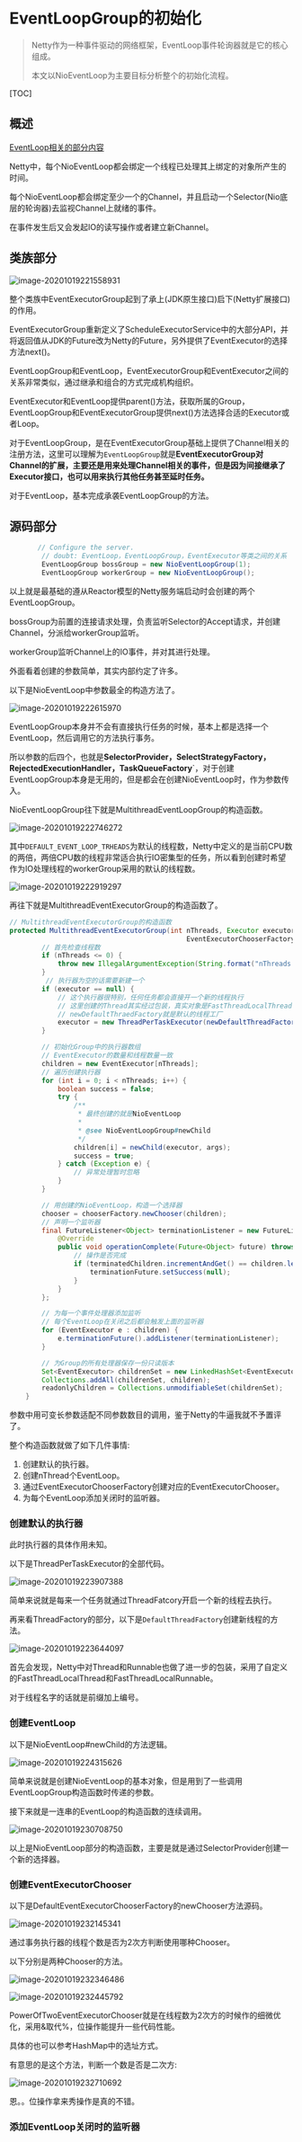 # EventLoopGroup的初始化

> Netty作为一种事件驱动的网络框架，EventLoop事件轮询器就是它的核心组成。
>
> 本文以NioEventLoop为主要目标分析整个的初始化流程。

[TOC]

## 概述

[EventLoop相关的部分内容](./Netty组件概述.md/#EventLoop)

Netty中，每个NioEventLoop都会绑定一个线程已处理其上绑定的对象所产生的时间。

每个NioEventLoop都会绑定至少一个的Channel，并且启动一个Selector(Nio底层的轮询器)去监视Channel上就绪的事件。

在事件发生后又会发起IO的读写操作或者建立新Channel。



## 类族部分

![image-20201019221558931](https://chenqwwq-img.oss-cn-beijing.aliyuncs.com/img/image-20201019221558931.png)

整个类族中EventExecutorGroup起到了承上(JDK原生接口)启下(Netty扩展接口)的作用。

EventExecutorGroup重新定义了ScheduleExecutorService中的大部分API，并将返回值从JDK的Future改为Netty的Future，另外提供了EventExecutor的选择方法next()。



EventLoopGroup和EventLoop，EventExecutorGroup和EventExecutor之间的关系非常类似，通过继承和组合的方式完成机构组织。

EventExecutor和EventLoop提供parent()方法，获取所属的Group，EventLoopGroup和EventExecutorGroup提供next()方法选择合适的Executor或者Loop。



对于EventLoopGroup，是在EventExecutorGroup基础上提供了Channel相关的注册方法，这里可以理解为`EventLoopGroup`就是**EventExecutorGroup对Channel的扩展，主要还是用来处理Channel相关的事件，但是因为间接继承了Executor接口，也可以用来执行其他任务甚至延时任务。**

对于EventLoop，基本完成承袭EventLoopGroup的方法。







## 源码部分

```java
 	   // Configure the server.
        // doubt: EventLoop，EventLoopGroup，EventExecutor等类之间的关系
        EventLoopGroup bossGroup = new NioEventLoopGroup(1);
        EventLoopGroup workerGroup = new NioEventLoopGroup();
```

以上就是最基础的遵从Reactor模型的Netty服务端启动时会创建的两个EventLoopGroup。

bossGroup为前置的连接请求处理，负责监听Selector的Accept请求，并创建Channel，分派给workerGroup监听。

workerGroup监听Channel上的IO事件，并对其进行处理。



外面看着创建的参数简单，其实内部约定了许多。

以下是NioEventLoop中参数最全的构造方法了。

![image-20201019222615970](https://chenqwwq-img.oss-cn-beijing.aliyuncs.com/img/image-20201019222615970.png)

EventLoopGroup本身并不会有直接执行任务的时候，基本上都是选择一个EventLoop，然后调用它的方法执行事务。

所以参数的后四个，也就是**SelectorProvider，SelectStrategyFactory，RejectedExecutionHandler，TaskQueueFactory**`，对于创建EventLoopGroup本身是无用的，但是都会在创建NioEventLoop时，作为参数传入。





NioEventLoopGroup往下就是MultithreadEventLoopGroup的构造函数。

![image-20201019222746272](https://chenqwwq-img.oss-cn-beijing.aliyuncs.com/img/image-20201019222746272.png)

其中`DEFAULT_EVENT_LOOP_TRHEADS`为默认的线程数，Netty中定义的是当前CPU数的两倍，两倍CPU数的线程非常适合执行IO密集型的任务，所以看到创建时希望作为IO处理线程的workerGroup采用的默认的线程数。

![image-20201019222919297](https://chenqwwq-img.oss-cn-beijing.aliyuncs.com/img/image-20201019222919297.png)

再往下就是MultithreadEventExecutorGroup的构造函数了。

```java
// MultithreadEventExecutorGroup的构造函数
protected MultithreadEventExecutorGroup(int nThreads, Executor executor,
                                            EventExecutorChooserFactory chooserFactory, Object... args) {
    	// 首先检查线程数
        if (nThreads <= 0) {
            throw new IllegalArgumentException(String.format("nThreads: %d (expected: > 0)", nThreads));
        }
         // 执行器为空的话需要新建一个
        if (executor == null) {
            // 这个执行器很特别，任何任务都会直接开一个新的线程执行
            // 这里创建的Thread其实经过包装，真实对象是FastThreadLocalThread，肯定是继承了Thread的
            // newDefaultThraedFactory就是默认的线程工厂
            executor = new ThreadPerTaskExecutor(newDefaultThreadFactory());
        }

    	// 初始化Group中的执行器数组
        // EventExecutor的数量和线程数量一致
        children = new EventExecutor[nThreads];
		// 遍历创建执行器
        for (int i = 0; i < nThreads; i++) {
            boolean success = false;
            try {
                /**
                 * 最终创建的就是NioEventLoop
                 *
                 * @see NioEventLoopGroup#newChild
                 */
                children[i] = newChild(executor, args);
                success = true;
            } catch (Exception e) {
                // 异常处理暂时忽略
            }
        }

        // 用创建的NioEventLoop，构造一个选择器
        chooser = chooserFactory.newChooser(children);
        // 声明一个监听器
        final FutureListener<Object> terminationListener = new FutureListener<Object>() {
            @Override
            public void operationComplete(Future<Object> future) throws Exception {
                // 操作是否完成
                if (terminatedChildren.incrementAndGet() == children.length) {
                    terminationFuture.setSuccess(null);
                }
            }
        };

        // 为每一个事件处理器添加监听
        // 每个EventLoop在关闭之后都会触发上面的监听器
        for (EventExecutor e : children) {
            e.terminationFuture().addListener(terminationListener);
        }

        // 为Group的所有处理器保存一份只读版本
        Set<EventExecutor> childrenSet = new LinkedHashSet<EventExecutor>(children.length);
        Collections.addAll(childrenSet, children);
        readonlyChildren = Collections.unmodifiableSet(childrenSet);
    }
```

参数中用可变长参数适配不同参数数目的调用，鉴于Netty的牛逼我就不予置评了。

整个构造函数就做了如下几件事情:

1. 创建默认的执行器。
2. 创建nThread个EventLoop。
3. 通过EventExecutorChooserFactory创建对应的EventExecutorChooser。
4. 为每个EventLoop添加关闭时的监听器。





### 创建默认的执行器

此时执行器的具体作用未知。

以下是ThreadPerTaskExecutor的全部代码。

![image-20201019223907388](https://chenqwwq-img.oss-cn-beijing.aliyuncs.com/img/image-20201019223907388.png)

简单来说就是每来一个任务就通过ThreadFatcory开启一个新的线程去执行。

再来看ThreadFactory的部分，以下是`DefaultThreadFactory`创建新线程的方法。

![image-20201019223644097](https://chenqwwq-img.oss-cn-beijing.aliyuncs.com/img/image-20201019223644097.png)

首先会发现，Netty中对Thread和Runnable也做了进一步的包装，采用了自定义的FastThreadLocalThread和FastThreadLocalRunnable。

对于线程名字的话就是前缀加上编号。



### 创建EventLoop

以下是NioEventLoop#newChild的方法逻辑。

![image-20201019224315626](https://chenqwwq-img.oss-cn-beijing.aliyuncs.com/img/image-20201019224315626.png)

简单来说就是创建NioEventLoop的基本对象，但是用到了一些调用EventLoopGroup构造函数时传递的参数。

接下来就是一连串的EventLoop的构造函数的连续调用。

![image-20201019230708750](https://chenqwwq-img.oss-cn-beijing.aliyuncs.com/img/image-20201019230708750.png)

以上是NioEventLoop部分的构造函数，主要是就是通过SelectorProvider创建一个新的选择器。





### 创建EventExecutorChooser

以下是DefaultEventExecutorChooserFactory的newChooser方法源码。

![image-20201019232145341](https://chenqwwq-img.oss-cn-beijing.aliyuncs.com/img/image-20201019232145341.png)

通过事务执行器的线程个数是否为2次方判断使用哪种Chooser。

以下分别是两种Chooser的方法。

![image-20201019232346486](https://chenqwwq-img.oss-cn-beijing.aliyuncs.com/img/image-20201019232346486.png)

![image-20201019232445792](https://chenqwwq-img.oss-cn-beijing.aliyuncs.com/img/image-20201019232445792.png)

PowerOfTwoEventExecutorChooser就是在线程数为2次方的时候作的细微优化，采用&取代%，位操作能提升一些代码性能。

具体的也可以参考HashMap中的选址方式。

有意思的是这个方法，判断一个数是否是二次方:

![image-20201019232710692](https://chenqwwq-img.oss-cn-beijing.aliyuncs.com/img/image-20201019232710692.png)

恩。。位操作拿来秀操作是真的不错。



### 添加EventLoop关闭时的监听器

